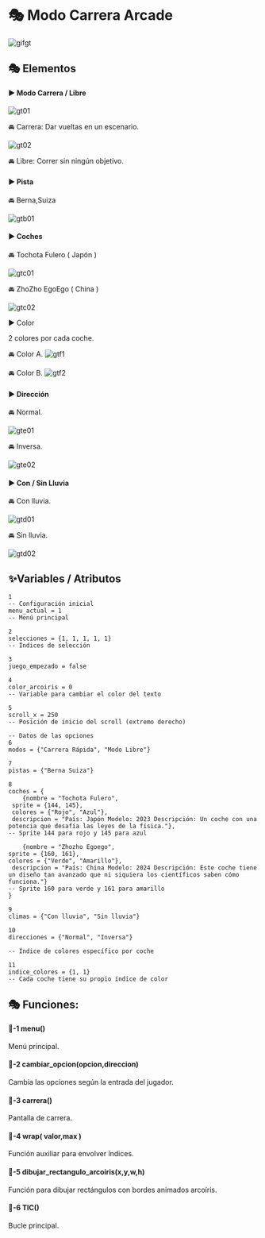 # 🎭 Modo Carrera Arcade

![gifgt](./Imagenes/modocarrera.gif)

## 🎭 Elementos

#### ▶️ Modo Carrera / Libre

![gt01](./Imagenes/gt01.png)

🚘 Carrera: Dar vueltas en un escenario.

![gt02](./Imagenes/gt02.png)

🚘 Libre: Correr sin ningún objetivo.

#### ▶️ Pista

🚘 Berna,Suiza

![gtb01](./Imagenes/gtb01.png)

#### ▶️ Coches

🚘 Tochota Fulero ( Japón )

![gtc01](./Imagenes/gtc01.png)

🚘 ZhoZho EgoEgo ( China )

![gtc02](./Imagenes/gtc02.png)

▶️ Color

2 colores por cada coche.

🚘 Color A.
![gtf1](./Imagenes/gtf1.png)

🚘 Color B.
![gtf2](./Imagenes/gtf2.png)

#### ▶️ Dirección

🚘 Normal.

![gte01](./Imagenes/gte1.png)

🚘 Inversa.

![gte02](./Imagenes/gte2.png)

#### ▶️ Con / Sin Lluvia

🚘 Con lluvia.

![gtd01](./Imagenes/gtd1.png)

🚘 Sin lluvia.

![gtd02](./Imagenes/gtd2.png)

## ✨️Variables / Atributos

```
1
-- Configuración inicial
menu_actual = 1 
-- Menú principal

2
selecciones = {1, 1, 1, 1, 1} 
-- Índices de selección

3
juego_empezado = false

4
color_arcoiris = 0 
-- Variable para cambiar el color del texto

5
scroll_x = 250 
-- Posición de inicio del scroll (extremo derecho)

-- Datos de las opciones
6
modos = {"Carrera Rápida", "Modo Libre"}

7
pistas = {"Berna Suiza"}

8
coches = {
    {nombre = "Tochota Fulero",
 sprite = {144, 145}, 
 colores = {"Rojo", "Azul"}, 
 descripcion = "País: Japón Modelo: 2023 Descripción: Un coche con una potencia que desafía las leyes de la física."}, 
-- Sprite 144 para rojo y 145 para azul

    {nombre = "Zhozho Egoego", 
sprite = {160, 161}, 
colores = {"Verde", "Amarillo"},
 descripcion = "País: China Modelo: 2024 Descripción: Este coche tiene un diseño tan avanzado que ni siquiera los científicos saben cómo funciona."} 
-- Sprite 160 para verde y 161 para amarillo
}

9
climas = {"Con lluvia", "Sin lluvia"}

10
direcciones = {"Normal", "Inversa"}

-- Índice de colores específico por coche

11
indice_colores = {1, 1} 
-- Cada coche tiene su propio índice de color

```

## 🎭 Funciones:

#### 🔑-1  menu()

Menú principal.

#### 🔑-2  cambiar_opcion(opcion,direccion)

Cambia las opciones según la entrada del jugador.

#### 🔑-3  carrera()

Pantalla de carrera.

#### 🔑-4  wrap( valor,max )

Función auxiliar para envolver índices.

#### 🔑-5  dibujar_rectangulo_arcoiris(x,y,w,h)

Función para dibujar rectángulos con bordes animados arcoíris.

#### 🔑-6  TIC()

Bucle principal.

